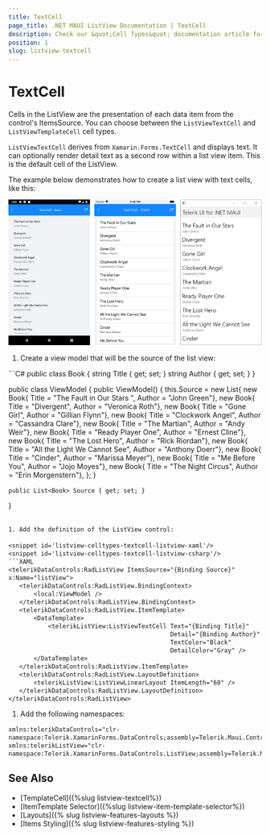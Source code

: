 ```yaml
---
title: TextCell
page_title: .NET MAUI ListView Documentation | TextCell
description: Check our &quot;Cell Types&quot; documentation article for Telerik ListView for .NET MAUI control.
position: 1
slug: listview-textcell
---
```


# TextCell

Cells in the ListView are the presentation of each data item from the control's ItemsSource. You can choose between the `ListViewTextCell` and `ListViewTemplateCell` cell types.

`ListViewTextCell` derives from `Xamarin.Forms.TextCell` and displays text. It can optionally render detail text as a second row within a list view item. This is the default cell of the ListView.

The example below demonstrates how to create a list view with text cells, like this:

![](../images/listview-celltypes-textcell.png)

1. Create a view model that will be the source of the list view:

 <snippet id='listview-celltypes-textcell-viewmodel'/>
 ```C#
public class Book
{
	string Title { get; set; }
	string Author { get; set; }
}

public class ViewModel
{
	public ViewModel()
	{
		this.Source = new List<Book>{
		new Book{ Title = "The Fault in Our Stars ",  Author = "John Green"},
		new Book{ Title = "Divergent",  Author = "Veronica Roth"},
		new Book{ Title = "Gone Girl",  Author = "Gillian Flynn"},
		new Book{ Title = "Clockwork Angel",  Author = "Cassandra Clare"},
		new Book{ Title = "The Martian",  Author = "Andy Weir"},
		new Book{ Title = "Ready Player One",  Author = "Ernest Cline"},
		new Book{ Title = "The Lost Hero",  Author = "Rick Riordan"},
		new Book{ Title = "All the Light We Cannot See",  Author = "Anthony Doerr"},
		new Book{ Title = "Cinder",  Author = "Marissa Meyer"},
		new Book{ Title = "Me Before You",  Author = "Jojo Moyes"},
		new Book{ Title = "The Night Circus",  Author = "Erin Morgenstern"},
		};
	}

	public List<Book> Source { get; set; }
}
 ```

1. Add the definition of the ListView control:

 <snippet id='listview-celltypes-textcell-listview-xaml'/>
 <snippet id='listview-celltypes-textcell-listview-csharp'/>
 ```XAML
<telerikDataControls:RadListView ItemsSource="{Binding Source}" x:Name="listView">
	<telerikDataControls:RadListView.BindingContext>
		<local:ViewModel />
	</telerikDataControls:RadListView.BindingContext>
	<telerikDataControls:RadListView.ItemTemplate>
		<DataTemplate>
			<telerikListView:ListViewTextCell Text="{Binding Title}"
											  Detail="{Binding Author}"
											  TextColor="Black"
											  DetailColor="Gray" />
		</DataTemplate>
	</telerikDataControls:RadListView.ItemTemplate>
	<telerikDataControls:RadListView.LayoutDefinition>
		<telerikListView:ListViewLinearLayout ItemLength="60" />
	</telerikDataControls:RadListView.LayoutDefinition>
</telerikDataControls:RadListView>
 ```

1. Add the following namespaces:

 ```XAML
xmlns:telerikDataControls="clr-namespace:Telerik.XamarinForms.DataControls;assembly=Telerik.Maui.Controls.Compatibility"
xmlns:telerikListView="clr-namespace:Telerik.XamarinForms.DataControls.ListView;assembly=Telerik.Maui.Controls.Compatibility"
 ```


## See Also

- [TemplateCell]({%slug listview-textcell%})
- [ItemTemplate Selector]({%slug listview-item-template-selector%})
- [Layouts]({% slug listview-features-layouts %})
- [Items Styling]({% slug listview-features-styling %})
